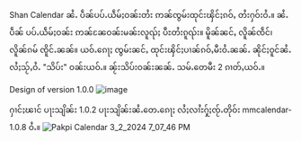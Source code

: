 Shan Calendar ၼႆႉ ပဵၼ်ပပ်ႉယဵမ်ႈဝၼ်းတႆး ဢၼ်ၸွမ်းထုင်းၾိင်ႈၵဝ်ႇ တႆးႁဝ်းဝႆႉ။
ၼႆႉပဵၼ် ပပ်ႉယဵမ်ႈဝၼ်း ဢၼ်ၼႄဝၼ်းမၼ်းလူၺ်ႈ ပီႊတႆးၵူၺ်း။ မိူၼ်ၼင်ႇ လိူၼ်ၸဵင်၊ လိူၼ်ၵမ် ၸိူင်ႉၼၼ်။
ယဝ်ႉၵေႃႈ ၸွမ်းၼင်ႇ ထုင်းၾိင်ႈပၢၼ်ၵဝ်ႇမီးဝႆႉၼၼ်ႉ ၼိုင်ႈဝူင်ၼႆႉ လႆႈသႂ်ႇဝႆႉ "သိပ်း" ဝၼ်းယဝ်ႉ။
ၼႂ်းသိပ်းဝၼ်းၼၼ်ႉ သမ်ႉတေမီး 2 ၵၢတ်ႇယဝ်ႉ။

Design of version 1.0.0
![image](https://github.com/SaingHmineTun/shan-calendar/assets/41017501/37d7080d-30b5-42e5-9c63-167047f3d071)

ႁၢင်ႈၽၢင် ပႃးသျိၼ်း 1.0.2
ပႃးသျိၼ်းၼႆႉတေႉၵေႃႈ လႆႈလၢႆႊႁႂ်ႈၸႂ်ႉတိုဝ်း mmcalendar-1.0.8 ဝႆႉ။
![Pakpi Calendar 3_2_2024 7_07_46 PM](https://github.com/SaingHmineTun/PakpiCalendar/assets/41017501/f2356a11-73a5-4e5f-bcb7-091d46373c7a)



